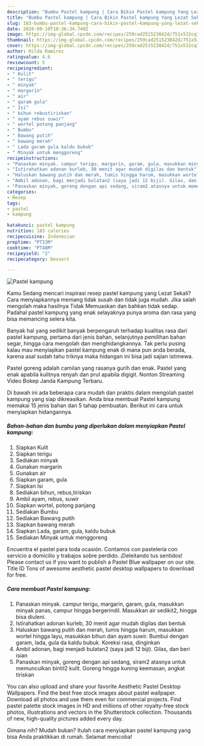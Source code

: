 ```yaml
---
description: "Bumbu Pastel kampung | Cara Bikin Pastel kampung Yang Lezat Sekali"
title: "Bumbu Pastel kampung | Cara Bikin Pastel kampung Yang Lezat Sekali"
slug: 103-bumbu-pastel-kampung-cara-bikin-pastel-kampung-yang-lezat-sekali
date: 2020-09-10T10:36:34.740Z
image: https://img-global.cpcdn.com/recipes/259cad251523842d/751x532cq70/pastel-kampung-foto-resep-utama.jpg
thumbnail: https://img-global.cpcdn.com/recipes/259cad251523842d/751x532cq70/pastel-kampung-foto-resep-utama.jpg
cover: https://img-global.cpcdn.com/recipes/259cad251523842d/751x532cq70/pastel-kampung-foto-resep-utama.jpg
author: Hilda Ramirez
ratingvalue: 4.6
reviewcount: 5
recipeingredient:
- " Kulit"
- " terigu"
- " minyak"
- " margarin"
- " air"
- " garam gula"
- " Isi"
- " bihun rebustiriskan"
- " ayam rebus suwir"
- " wortel potong panjang"
- " Bumbu"
- " Bawang putih"
- " bawang merah"
- " Lada garam gula kaldu bubuk"
- " Minyak untuk menggoreng"
recipeinstructions:
- "Panaskan minyak. campur terigu, margarin, garam, gula, masukkan minyak panas, campur hingga bergerindil. Masukkan air sedikit2, hingga bisa diuleni."
- "Istirahatkan adonan kurleb, 30 menit agar mudah digilas dan bentuk"
- "Haluskan bawang putih dan merah, tumis hingga harum, masukkan wortel hingga layu, masukkan bihun dan ayam suwir. Bumbui dengan garam, lada, gula da kaldu bubuk. Koreksi rasa, dinginkan"
- "Ambil adonan, bagi menjadi bulatan2 (saya jadi 12 biji). Gilas, dan beri isian"
- "Panaskan minyak, goreng dengan api sedang, siram2 atasnya untuk memunculkan bintil2 kulit. Goreng hingga kuning keemasan, angkat tiriskan"
categories:
- Resep
tags:
- pastel
- kampung

katakunci: pastel kampung 
nutrition: 183 calories
recipecuisine: Indonesian
preptime: "PT33M"
cooktime: "PT48M"
recipeyield: "2"
recipecategory: Dessert

---
```



![Pastel kampung](https://img-global.cpcdn.com/recipes/259cad251523842d/751x532cq70/pastel-kampung-foto-resep-utama.jpg)

Kamu Sedang mencari inspirasi resep pastel kampung yang Lezat Sekali? Cara menyiapkannya memang tidak susah dan tidak juga mudah. Jika salah mengolah maka hasilnya Tidak Memuaskan dan bahkan tidak sedap. Padahal pastel kampung yang enak selayaknya punya aroma dan rasa yang bisa memancing selera kita.

Banyak hal yang sedikit banyak berpengaruh terhadap kualitas rasa dari pastel kampung, pertama dari jenis bahan, selanjutnya pemilihan bahan segar, hingga cara mengolah dan menghidangkannya. Tak perlu pusing kalau mau menyiapkan pastel kampung enak di mana pun anda berada, karena asal sudah tahu triknya maka hidangan ini bisa jadi sajian istimewa.

Pastel goreng adalah camilan yang rasanya gurih dan enak. Pastel yang enak apabila kulitnya renyah dan prul apabila digigit. Nonton Streaming Video Bokep Janda Kampung Terbaru.


Di bawah ini ada beberapa cara mudah dan praktis dalam mengolah pastel kampung yang siap dikreasikan. Anda bisa membuat Pastel kampung memakai 15 jenis bahan dan 5 tahap pembuatan. Berikut ini cara untuk menyiapkan hidangannya.

<!--inarticleads1-->

##### Bahan-bahan dan bumbu yang diperlukan dalam menyiapkan Pastel kampung:

1. Siapkan  Kulit
1. Siapkan  terigu
1. Sediakan  minyak
1. Gunakan  margarin
1. Gunakan  air
1. Siapkan  garam, gula
1. Siapkan  Isi
1. Sediakan  bihun, rebus,tiriskan
1. Ambil  ayam, rebus, suwir
1. Siapkan  wortel, potong panjang
1. Sediakan  Bumbu
1. Sediakan  Bawang putih
1. Siapkan  bawang merah
1. Siapkan  Lada, garam, gula, kaldu bubuk
1. Sediakan  Minyak untuk menggoreng


Encuentra el pastel para toda ocasión. Contamos con pastelería con servicio a domicilio y trabajos sobre perdido. ¡Deleitando tus sentidos! Please contact us if you want to publish a Pastel Blue wallpaper on our site. Title ID Tons of awesome aesthetic pastel desktop wallpapers to download for free. 

<!--inarticleads2-->

##### Cara membuat Pastel kampung:

1. Panaskan minyak. campur terigu, margarin, garam, gula, masukkan minyak panas, campur hingga bergerindil. Masukkan air sedikit2, hingga bisa diuleni.
1. Istirahatkan adonan kurleb, 30 menit agar mudah digilas dan bentuk
1. Haluskan bawang putih dan merah, tumis hingga harum, masukkan wortel hingga layu, masukkan bihun dan ayam suwir. Bumbui dengan garam, lada, gula da kaldu bubuk. Koreksi rasa, dinginkan
1. Ambil adonan, bagi menjadi bulatan2 (saya jadi 12 biji). Gilas, dan beri isian
1. Panaskan minyak, goreng dengan api sedang, siram2 atasnya untuk memunculkan bintil2 kulit. Goreng hingga kuning keemasan, angkat tiriskan


You can also upload and share your favorite Aesthetic Pastel Desktop Wallpapers. Find the best free stock images about pastel wallpaper. Download all photos and use them even for commercial projects. Find pastel palette stock images in HD and millions of other royalty-free stock photos, illustrations and vectors in the Shutterstock collection. Thousands of new, high-quality pictures added every day. 

Gimana nih? Mudah bukan? Itulah cara menyiapkan pastel kampung yang bisa Anda praktikkan di rumah. Selamat mencoba!
